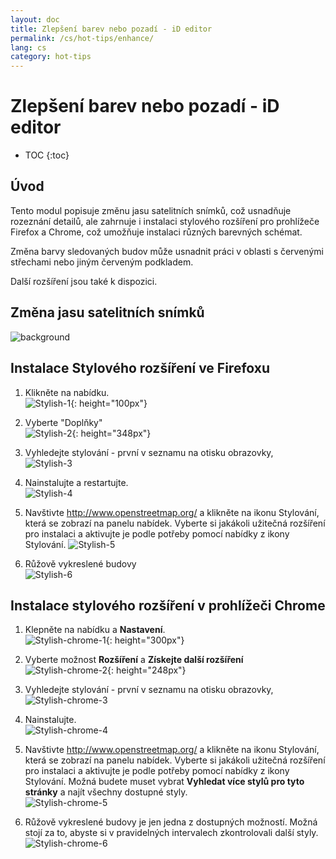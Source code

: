 ```yaml
---
layout: doc
title: Zlepšení barev nebo pozadí - iD editor
permalink: /cs/hot-tips/enhance/
lang: cs
category: hot-tips
---
```


Zlepšení barev nebo pozadí - iD editor
============

- TOC
{:toc}

Úvod
------------

Tento modul popisuje změnu jasu satelitních snímků, což usnadňuje rozeznání detailů, ale zahrnuje i instalaci stylového rozšíření pro prohlížeče Firefox a Chrome, což umožňuje instalaci různých barevných schémat.  

Změna barvy sledovaných budov může usnadnit práci v oblasti s červenými střechami nebo jiným červeným podkladem.  

Další rozšíření jsou také k dispozici. 

Změna jasu satelitních snímků
--------------------------------------------------

![background][]

Instalace Stylového rozšíření ve Firefoxu  
-------------------------------------------

1. Klikněte na nabídku.  
![Stylish-1]{: height="100px"}

2. Vyberte "Doplňky"  
![Stylish-2]{: height="348px"}

3. Vyhledejte stylování - první v seznamu na otisku obrazovky,  
![Stylish-3][]

4. Nainstalujte a restartujte.  
![Stylish-4][]

5. Navštivte <http://www.openstreetmap.org/> a klikněte na ikonu Stylování, která se zobrazí na panelu nabídek. Vyberte si jakákoli užitečná rozšíření pro instalaci a aktivujte je podle potřeby pomocí nabídky z ikony Stylování.
![Stylish-5][]

6. Růžově vykreslené budovy  
![Stylish-6][]


Instalace stylového rozšíření v prohlížeči Chrome  
-------------------------------------------

1. Klepněte na nabídku a **Nastavení**.  
![Stylish-chrome-1]{: height="300px"}

2. Vyberte možnost **Rozšíření** a **Získejte další rozšíření**  
![Stylish-chrome-2]{: height="248px"}

3. Vyhledejte stylování - první v seznamu na otisku obrazovky,  
![Stylish-chrome-3][]

4. Nainstalujte.  
![Stylish-chrome-4][]

5. Navštivte <http://www.openstreetmap.org/> a klikněte na ikonu Stylování, která se zobrazí na panelu nabídek. Vyberte si jakákoli užitečná rozšíření pro instalaci a aktivujte je podle potřeby pomocí nabídky z ikony Stylování. Možná budete muset vybrat **Vyhledat více stylů pro tyto stránky** a najít všechny dostupné styly.  
![Stylish-chrome-5][]

6. Růžově vykreslené budovy je jen jedna z dostupných možností. Možná stojí za to, abyste si v pravidelných intervalech zkontrolovali další styly.   
![Stylish-chrome-6][]



[background]:/images/hot-tips/background.gif
[Stylish-1]:/images/hot-tips/Stylish-1.png
[Stylish-2]:/images/hot-tips/Stylish-2.png
[Stylish-3]:/images/hot-tips/Stylish-3.png
[Stylish-4]:/images/hot-tips/Stylish-4.png
[Stylish-5]:/images/hot-tips/Stylish-5.png
[Stylish-6]:/images/hot-tips/HOT-purple-buildings.png
[Stylish-chrome-1]:/images/hot-tips/chrome_1-settings.png
[Stylish-chrome-2]:/images/hot-tips/chrome_2-extensions.png
[Stylish-chrome-3]:/images/hot-tips/chrome_3-stylish.png
[Stylish-chrome-4]:/images/hot-tips/chrome_4-stylish-add.png
[Stylish-chrome-5]:/images/hot-tips/chrome_5-more-styles.png
[Stylish-chrome-6]:/images/hot-tips/chrome_6-purple-stylish.png